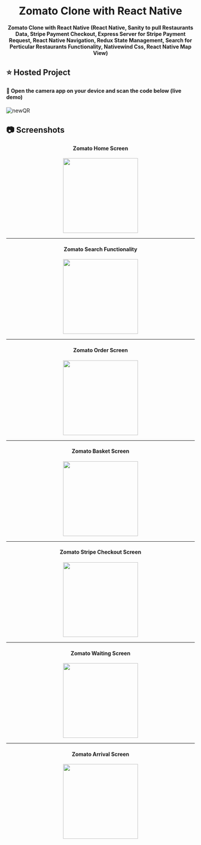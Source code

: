 <div align="center">
  
  # Zomato Clone with React Native
  
  **Zomato Clone with React Native (React Native, Sanity to pull Restaurants Data, Stripe Payment Checkout, Express Server for Stripe Payment Request, React Native Navigation, Redux State Management, Search for Perticular Restaurants Functionality, Nativewind Css, React Native Map View)**
  
</div>

## :star: Hosted Project
#### 🔴 Open the camera app on your device and scan the code below (live demo)
![newQR](https://github.com/RushikeshBhavsar3605/rushikesh-bhavsar-zomato-clone/assets/129877176/69901a3d-90e9-4abe-943c-02cb8893b33b)

## :camera: Screenshots

#### <p align="center">Zomato Home Screen</p>
<p align="center">
<img src="https://github.com/RushikeshBhavsar3605/rushikesh-bhavsar-zomato-clone/assets/129877176/f5fa4c16-888b-4689-b1c7-9e68cd438400" width="200"/>
</p>

<hr>

#### <p align="center">Zomato Search Functionality</p>
<p align="center">
<img src="https://github.com/RushikeshBhavsar3605/rushikesh-bhavsar-zomato-clone/assets/129877176/e0a0625c-432d-44e1-8da8-2e4beda4c918" width="200"/>
</p>

<hr>

#### <p align="center">Zomato Order Screen</p>
<p align="center">
<img src="https://github.com/RushikeshBhavsar3605/rushikesh-bhavsar-zomato-clone/assets/129877176/87751ced-e940-46cd-9d6c-da3e28505134" width="200"/>
</p>

<hr>

#### <p align="center">Zomato Basket Screen</p>
<p align="center">
<img src="https://github.com/RushikeshBhavsar3605/rushikesh-bhavsar-zomato-clone/assets/129877176/9983169b-1ca2-41ad-ab1f-b92a2f6a4894" width="200"/>
</p>

<hr>

#### <p align="center">Zomato Stripe Checkout Screen</p>
<p align="center">
<img src="https://github.com/RushikeshBhavsar3605/rushikesh-bhavsar-zomato-clone/assets/129877176/3eac6f90-6c00-4ff8-9a48-487e93698449" width="200"/>
</p>

<hr>

#### <p align="center">Zomato Waiting Screen</p>
<p align="center">
<img src="https://github.com/RushikeshBhavsar3605/rushikesh-bhavsar-zomato-clone/assets/129877176/0ae23c02-0823-40fc-ab36-babfb86f30fa" width="200"/>
</p>

<hr>

#### <p align="center">Zomato Arrival Screen</p>
<p align="center">
<img src="https://github.com/RushikeshBhavsar3605/rushikesh-bhavsar-zomato-clone/assets/129877176/5655f272-121f-4f57-8457-1228f1032b83" width="200"/>
</p>
